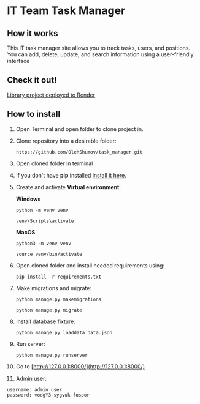 # IT Team Task Manager

## How it works
This IT task manager site allows you to track tasks, 
users, and positions. You can add, delete, update, 
and search information using a user-friendly interface

## Check it out!
[Library project deployed to Render](https://task-manager-n7n0.onrender.com)


## How to install

1) Open Terminal and open folder to clone project in.

2) Clone repository into a desirable folder:

    ```
    https://github.com/OlehShumov/task_manager.git
    ```

3) Open cloned folder in terminal

4) If you don't have **pip** installed  [install it here](https://pip.pypa.io/en/stable/installation/#).

5) Create and activate **Virtual environment**:
   
   **Windows**
   ```
   python -m venv venv
   ```
   
   ```
   venv\Scripts\activate
   ```
   
   **MacOS**
   ```
   python3 -m venv venv
   ```
   
   ```
   source venv/bin/activate
   ```
   
6) Open cloned folder and install needed requirements using:

    ```
    pip install -r requirements.txt
    ```

7) Make migrations and migrate:

   ```
   python manage.py makemigrations
   ```
   ```
   python manage.py migrate
   ```

8) Install database fixture:

   ```
   python manage.py loaddata data.json
   ```

9) Run server:
   
   ```
   python manage.py runserver
   ```

10) Go to [http://127.0.0.1:8000/](http://127.0.0.1:8000/)
11) Admin user:
   ```
   username: admin_user
   password: vodgY3-sygvuk-fuspor
   ```

